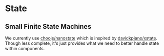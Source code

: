 # State

## Small Finite State Machines

We currently use [choojs/nanostate](https://github.com/choojs/nanostate) which is inspired by [davidkpiano/xstate](https://github.com/davidkpiano/xstate). Though less complete, it's just provides what we need to better handle state within components.
